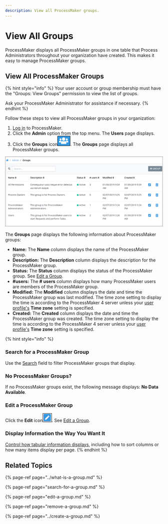 ```yaml
---
description: View all ProcessMaker groups.
---
```


# View All Groups

ProcessMaker displays all ProcessMaker groups in one table that Process Administrators throughout your organization have created. This makes it easy to manage ProcessMaker groups.

## View All ProcessMaker Groups <a id="view-all-scripts"></a>

{% hint style="info" %}
Your user account or group membership must have the "Groups: View Groups" permission to view the list of groups.

Ask your ProcessMaker Administrator for assistance if necessary.
{% endhint %}

Follow these steps to view all ProcessMaker groups in your organization:

1. [Log in](../../../using-processmaker/log-in.md#log-in) to ProcessMaker.
2. Click the **Admin** option from the top menu. The **Users** page displays.
3. Click the **Groups** icon![](../../../.gitbook/assets/groups-icon-admin.png). The **Groups** page displays all ProcessMaker groups.

![&quot;Groups&quot; page displays all groups in your organization](../../../.gitbook/assets/groups-page-admin.png)

The **Groups** page displays the following information about ProcessMaker groups:

* **Name:** The **Name** column displays the name of the ProcessMaker group.
* **Description:** The **Description** column displays the description for the ProcessMaker group.
* **Status:** The **Status** column displays the status of the ProcessMaker group. See [Edit a Group](edit-a-group.md).
* **\#users:** The **\# users** column displays how many ProcessMaker users are members of the ProcessMaker group.
* **Modified:** The **Modified** column displays the date and time the ProcessMaker group was last modified. The time zone setting to display the time is according to the ProcessMaker 4 server unless your [user profile's](../../../using-processmaker/profile-settings.md#change-your-profile-settings) **Time zone** setting is specified.
* **Created:** The **Created** column displays the date and time the ProcessMaker group was created. The time zone setting to display the time is according to the ProcessMaker 4 server unless your [user profile's](../../../using-processmaker/profile-settings.md#change-your-profile-settings) **Time zone** setting is specified.

{% hint style="info" %}
### Search for a ProcessMaker Group

Use the [Search](search-for-a-group.md#search-for-a-processmaker-group) field to filter ProcessMaker groups that display.

### No ProcessMaker Groups?

If no ProcessMaker groups exist, the following message displays: **No Data Available**.

### Edit a ProcessMaker Group

Click the **Edit** icon![](../../../.gitbook/assets/edit-icon.png). See [Edit a Group](edit-a-group.md#edit-a-processmaker-group).

### Display Information the Way You Want It

[Control how tabular information displays](../../../using-processmaker/control-how-requests-display-in-a-tab.md), including how to sort columns or how many items display per page.
{% endhint %}

## Related Topics

{% page-ref page="../what-is-a-group.md" %}

{% page-ref page="search-for-a-group.md" %}

{% page-ref page="edit-a-group.md" %}

{% page-ref page="remove-a-group.md" %}

{% page-ref page="../create-a-group.md" %}

